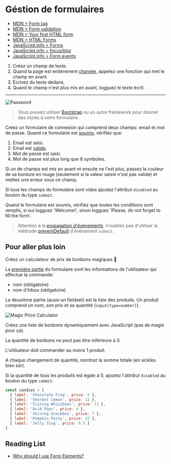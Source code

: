 # Géstion de formulaires

+ [MDN > Form tag](https://developer.mozilla.org/en-US/docs/Web/HTML/Element/form)
+ [MDN > Form validation](https://developer.mozilla.org/en-US/docs/Learn/HTML/Forms/Form_validation)
+ [MDN > Your first HTML form](https://developer.mozilla.org/en-US/docs/Learn/HTML/Forms/Your_first_HTML_form)
+ [MDN > HTML Forms](https://www.w3schools.com/html/html_forms.asp)
+ [JavaScript.info > Forms](http://javascript.info/form-elements)
+ [JavaScript.info > focus/blur](http://javascript.info/focus-blur)
+ [JavaScript.info > Form events](http://javascript.info/forms-submit) 

1. Créez un champ de texte. 
2. Quand la page est entièrement [chargée](https://developer.mozilla.org/en-US/docs/Web/API/GlobalEventHandlers/onload), appelez une fonction qui met le champ en avant. 
3. Ecrivez du texte dedans. 
4. Quand le champ n'est plus mis en avant, logguez le texte écrit.

---

![Password](http://www.commitstrip.com/wp-content/uploads/2014/01/Strips-Mot-de-passe-650-final.jpg)

> Vous pouvez utiliser [Bootstrap](https://getbootstrap.com/docs/4.1/components/forms/) ou un autre framework pour donner des styles à votre formulaire.

Créez un formulaire de connexion qui comprend deux champs: email et mot de passe.
Quand ce formulaire est [soumis](https://developer.mozilla.org/en-US/docs/Web/Events/submit), vérifiez que:
1. Email est saisi.
2. Email est [valide](https://stackoverflow.com/questions/46155/how-to-validate-an-email-address-in-javascript).
3. Mot de passe est saisi.
4. Mot de passe est plus long que 8 symboles.

Si un de champs est mis en avant et ensuite ne l'est plus, passez la couleur de sa bordure en rouge (seulement si la valeur saisie n'est pas valide) et mettez une erreur sous ce champ.

Si tous les champs du formulaire sont vides ajoutez l'attribut `disabled` au bouton du type `submit`.

Quand le formulaire est soumis, vérifiez que toutes les conditions sont remplis, si oui logguez 'Welcome!', sinon logguez 'Please, do not forget to fill the form'.

> Attention à la [propagation d'événements](https://developer.mozilla.org/en-US/docs/Learn/JavaScript/Building_blocks/Events#Event_bubbling_and_capture), n'oubliez pas d'utiliser la méthode [preventDefault](https://developer.mozilla.org/en-US/docs/Web/API/Event/preventDefault) d'événement `submit`.

<!-- ---

Créez un formulaire d'inscription d'un utilisateur sur votre site qui comprend les champs suivants:

+ sexe (boutons radio) - obligatoire, accepte les valeurs 'M' (male) ou 'F' (female)
+ nom (input) - obligatoire
+ prénom (input) - obligatoire
+ email (input) - obligatoire, doit être un email valide 
+ mot de passe (input) - obligatoire, doit être plus long que 8 symboles
+ adresse (textarea) - obligatoire
+ condition d'utilisation (checkbox) - obligatoire, doit avoir la valeur `true`

Si un de champs est mis en avant et ensuite ne l'est plus, passez la couleur de sa bordure en rouge.
Si l'information saisie dans un champ est invalide et ce champ devient n'est plus mis en avant, passez la couleur de sa bordure en rouge et montrez l'erreur.
Si tous les champs du formulaire sont vides ajoutez l'attribut `disabled` au bouton du type `submit`.
Quand le formulaire est soumis, vérifiez que tous les champs sont valides:
+ Si non, passez la couleur de bordure en rouge de tous les champs invalides et mettez l'erreur sous chaque champ.
+ Si tous les champs sont valides, logguez 'Welcome!'.

Vous pouvez utiliser [Bootstrap](https://getbootstrap.com/docs/4.1/components/forms/) ou un autre framework pour donner des styles à votre formulaire. -->

## Pour aller plus loin

Créez un calculateur de prix de bonbons magiques 🔮

La [première partie](https://developer.mozilla.org/en-US/docs/Web/HTML/Element/fieldset) du formulaire sont les informations de l'utilisateur qui effectue la commande: 
+ nom (obligatoire)
+ nom d'hibou (obligatoire)

La deuxième partie (aussi un fieldset) est la liste des produits. Un produit comprend un nom, son prix et sa quantité (`input[type=number]`).

![Magic Price Calculator](https://i.ibb.co/b5N6Cg5/Magic-price-calculator.png)

Créez une liste de bonbons dynamiquement avec JavaScript (pas de magie pour ça).

La quantité de bonbons ne peut pas être inférieure à 0.

L'utilisateur doit commander au moins 1 produit.

A chaque changement de quantité, montrez la somme totale (en sickles bien sûr).

Si la quantité de tous les produits est égale à 0, ajoutez l'attribut `disabled` au bouton du type `submit`.

```js
const candies = [
  { label: 'Chocolate Frog', price: 6 },
  { label: 'Sherbet lemon', price: 12 },
  { label: 'Fizzing Whizzbees', price: 11 },
  { label: 'Acid Pops', price: 4 },
  { label: 'Skiving Snackbox', price: 7 },
  { label: 'Pumpkin Pasty', price: 15 },
  { label: 'Jelly Slug', price: 9.5 }
]
```

## Reading List

+ [Why should I use Form Elements?](https://medium.com/@hanna.soloman/why-should-i-use-form-elements-a7baa8f8306)